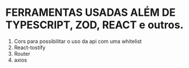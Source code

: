 # FERRAMENTAS USADAS ALÉM DE TYPESCRIPT, ZOD, REACT e outros.

1. Cors para possibilitar o uso da api com uma whitelist
2. React-tostify
3. Router
4. axios
